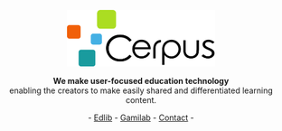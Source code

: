 <p align="center">
  <img height="100" src="https://raw.githubusercontent.com/cerpus/Edlib/9ab4d7f5df39ea020818f51a8301491a42ba2c1d/sourcecode/docs/docs.edlib.com/static/img/Cerpus_logo_darkmode.svg" alt="Cerpus_logo" title="Cerpus_logo">
</p>

<p align="center">
    <b>We make user-focused education technology</b> <br>
enabling the creators to make easily shared and differentiated learning content.
    
</p>
<p align="center">
</p>

<p align="center">
- <a href="https://docs.edlib.com">Edlib</a>
- <a href="https://gamilab.com">Gamilab</a>
- <a href="mailto:post@cerpus.com">Contact</a> -
</p>
